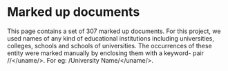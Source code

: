 # Marked up documents

This page contains a set of 307 marked up documents. For this project, we used names of any kind of educational institutions including universities, colleges, schools and schools of universities. The occurrences of these entity were marked manually by enclosing them with a keyword- pair /<uname/>/</uname/>. For eg: /<uname/>University Name/</uname/>.

